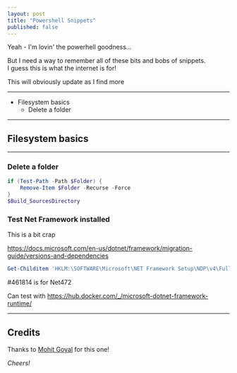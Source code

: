 ```yaml
---
layout: post
title: "Powershell Snippets"
published: false
---
```


Yeah - I'm lovin' the powerhell goodness...

But I need a way to remember all of these bits and bobs of snippets.  
I guess this is what the internet is for!

This will obviously update as I find more 

----------------------------------------

+ Filesystem basics
    + Delete a folder
    

----------------------------------------

## Filesystem basics ##

----------------------------------------

### Delete a folder ###

```powershell
if (Test-Path -Path $Folder) {
    Remove-Item $Folder -Recurse -Force
}
$Build_SourcesDirectory 
```


### Test Net Framework installed ###

This is a bit crap

https://docs.microsoft.com/en-us/dotnet/framework/migration-guide/versions-and-dependencies  

```powershell
Get-Childitem 'HKLM:\SOFTWARE\Microsoft\NET Framework Setup\NDP\v4\Full'
```

#461814 is for Net472

Can test with https://hub.docker.com/_/microsoft-dotnet-framework-runtime/ 

 
----------------------------------------

## Credits ##

Thanks to [Mohit Goyal](https://mohitgoyal.co/2017/09/08/auto-assembly-versioning-in-visual-studio-team-services-or-vsts-build/) for this one!

_Cheers!_
